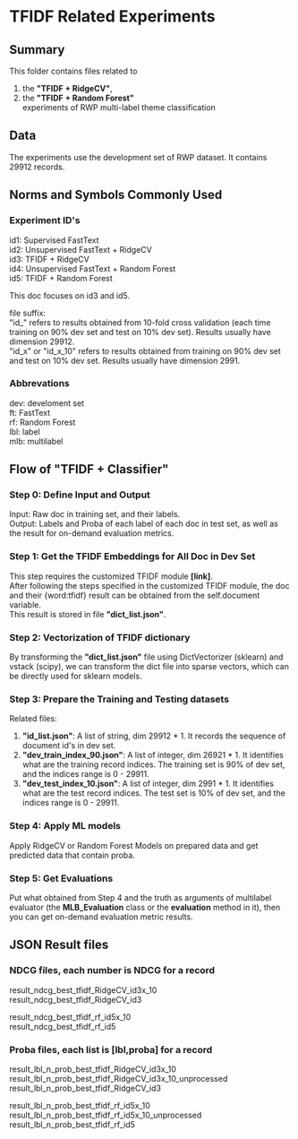 # TFIDF Related Experiments #

## Summary ##
This folder contains files related to   
1. the __"TFIDF + RidgeCV"__,  
2. the __"TFIDF + Random Forest"__  
experiments of RWP multi-label theme classification  

## Data ##
The experiments use the development set of RWP dataset. It contains 29912 records.  

## Norms and Symbols Commonly Used ##
### Experiment ID's ###
id1: Supervised FastText  
id2: Unsupervised FastText + RidgeCV  
id3: TFIDF + RidgeCV  
id4: Unsupervised FastText + Random Forest  
id5: TFIDF + Random Forest  
  
This doc focuses on id3 and id5.  
  
file suffix:  
"id_" refers to results obtained from 10-fold cross validation (each time training on 90% dev set and test on 10% dev set). Results usually have dimension 29912.  
"id_x" or "id_x_10" refers to results obtained from training on 90% dev set and test on 10% dev set. Results usually have dimension 2991.  

### Abbrevations ###
dev: develoment set  
ft: FastText  
rf: Random Forest  
lbl: label  
mlb: multilabel

## Flow of "TFIDF + Classifier" ##
### Step 0: Define Input and Output ###
Input: Raw doc in training set, and their labels.  
Output: Labels and Proba of each label of each doc in test set, as well as the result for on-demand evaluation metrics.  

### Step 1: Get the TFIDF Embeddings for All Doc in Dev Set ###
This step requires the customized TFIDF module __[link]__.  
After following the steps specified in the customized TFIDF module, the doc and their {word:tfidf} result can be obtained from the self.document variable.  
This result is stored in file __"dict_list.json"__.  

### Step 2: Vectorization of TFIDF dictionary ###
By transforming the __"dict_list.json"__ file using DictVectorizer (sklearn) and vstack (scipy), we can transform the dict file into sparse vectors, which can be directly used for sklearn models.  

### Step 3: Prepare the Training and Testing datasets ###
Related files:  
1. __"id_list.json"__: A list of string, dim 29912 * 1. It records the sequence of document id's in dev set.  
2. __"dev_train_index_90.json"__: A list of integer, dim 26921 * 1. It identifies what are the training record indices. The training set is 90% of dev set, and the indices range is 0 - 29911.  
3. __"dev_test_index_10.json"__: A list of integer, dim 2991 * 1. It identifies what are the test record indices. The test set is 10% of dev set, and the indices range is 0 - 29911.  

### Step 4: Apply ML models ###
Apply RidgeCV or Random Forest Models on prepared data and get predicted data that contain proba.   

### Step 5: Get Evaluations ###
Put what obtained from Step 4 and the truth as arguments of multilabel evaluator (the __MLB_Evaluation__ class or the __evaluation__ method in it), then you can get on-demand evaluation metric results.  

## JSON Result files ##
### NDCG files, each number is NDCG for a record ###
result_ndcg_best_tfidf_RidgeCV_id3x_10  
result_ndcg_best_tfidf_RidgeCV_id3  
  
result_ndcg_best_tfidf_rf_id5x_10  
result_ndcg_best_tfidf_rf_id5  

### Proba files, each list is [lbl,proba] for a record ###
result_lbl_n_prob_best_tfidf_RidgeCV_id3x_10  
result_lbl_n_prob_best_tfidf_RidgeCV_id3x_10_unprocessed  
result_lbl_n_prob_best_tfidf_RidgeCV_id3  
  
result_lbl_n_prob_best_tfidf_rf_id5x_10  
result_lbl_n_prob_best_tfidf_rf_id5x_10_unprocessed  
result_lbl_n_prob_best_tfidf_rf_id5  







